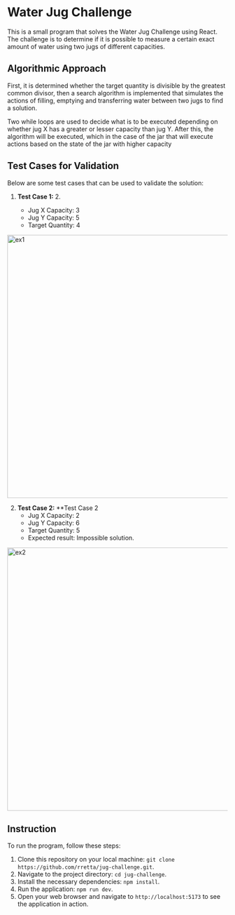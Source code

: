 # Water Jug Challenge

This is a small program that solves the Water Jug Challenge using React. The challenge is to determine if it is possible to measure a certain exact amount of water using two jugs of different capacities.

## Algorithmic Approach

First, it is determined whether the target quantity is divisible by the greatest common divisor, then a search algorithm is implemented that simulates the actions of filling, emptying and transferring water between two jugs to find a solution.

Two while loops are used to decide what is to be executed depending on whether jug X has a greater or lesser capacity than jug Y. After this, the algorithm will be executed, which in the case of the jar that will execute actions based on the state of the jar with higher capacity

## Test Cases for Validation

Below are some test cases that can be used to validate the solution:

1. **Test Case 1:** 2.

   - Jug X Capacity: 3
   - Jug Y Capacity: 5
   - Target Quantity: 4

<img src="https://github.com/rretta/jug-challenge/assets/87555292/98e25e66-4ad6-4c1e-b14b-e564ce135bf3" alt="ex1" width="600"/>

2. **Test Case 2:** \*\*Test Case 2
   - Jug X Capacity: 2
   - Jug Y Capacity: 6
   - Target Quantity: 5
   - Expected result: Impossible solution.
     
<img src="https://github.com/rretta/jug-challenge/assets/87555292/f1f886cc-3d04-4cd8-aa9b-746231a7fb16" alt="ex2" width="600"/>



## Instruction

To run the program, follow these steps:

1. Clone this repository on your local machine: `git clone https://github.com/rretta/jug-challenge.git`.
2. Navigate to the project directory: `cd jug-challenge`.
3. Install the necessary dependencies: `npm install`.
4. Run the application: `npm run dev`.
5. Open your web browser and navigate to `http://localhost:5173` to see the application in action.
